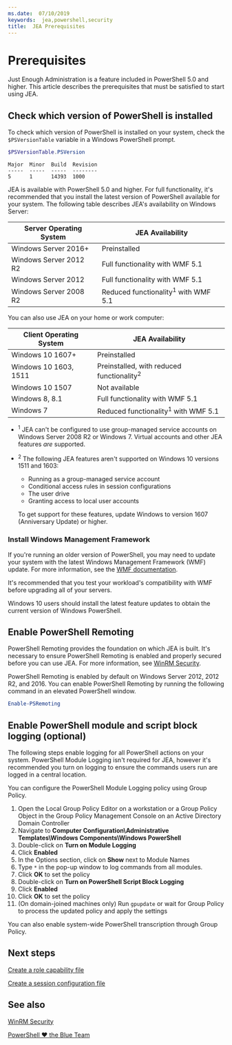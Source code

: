 ```yaml
---
ms.date:  07/10/2019
keywords:  jea,powershell,security
title:  JEA Prerequisites
---
```

# Prerequisites

Just Enough Administration is a feature included in PowerShell 5.0 and higher. This article
describes the prerequisites that must be satisfied to start using JEA.

## Check which version of PowerShell is installed

To check which version of PowerShell is installed on your system, check the `$PSVersionTable`
variable in a Windows PowerShell prompt.

```powershell
$PSVersionTable.PSVersion
```

```Output
Major  Minor  Build  Revision
-----  -----  -----  --------
5      1      14393  1000
```

JEA is available with PowerShell 5.0 and higher. For full functionality, it's recommended that you
install the latest version of PowerShell available for your system. The following table describes
JEA's availability on Windows Server:

| Server Operating System |                JEA Availability                |
| ----------------------- | ---------------------------------------------- |
| Windows Server 2016+    | Preinstalled                                   |
| Windows Server 2012 R2  | Full functionality with WMF 5.1                |
| Windows Server 2012     | Full functionality with WMF 5.1                |
| Windows Server 2008 R2  | Reduced functionality<sup>1</sup> with WMF 5.1 |

You can also use JEA on your home or work computer:

| Client Operating System |                   JEA Availability                   |
| ----------------------- | ---------------------------------------------------- |
| Windows 10 1607+        | Preinstalled                                         |
| Windows 10 1603, 1511   | Preinstalled, with reduced functionality<sup>2</sup> |
| Windows 10 1507         | Not available                                        |
| Windows 8, 8.1          | Full functionality with WMF 5.1                      |
| Windows 7               | Reduced functionality<sup>1</sup> with WMF 5.1       |

- <sup>1</sup> JEA can't be configured to use group-managed service accounts on Windows Server 2008
  R2 or Windows 7. Virtual accounts and other JEA features *are* supported.

- <sup>2</sup> The following JEA features aren't supported on Windows 10 versions 1511 and 1603:

  - Running as a group-managed service account
  - Conditional access rules in session configurations
  - The user drive
  - Granting access to local user accounts

  To get support for these features, update Windows to version 1607 (Anniversary Update) or higher.

### Install Windows Management Framework

If you're running an older version of PowerShell, you may need to update your system with the latest
Windows Management Framework (WMF) update. For more information, see the [WMF documentation](/powershell/scripting/wmf/overview).

It's recommended that you test your workload's compatibility with WMF before upgrading all of your
servers.

Windows 10 users should install the latest feature updates to obtain the current version of Windows
PowerShell.

## Enable PowerShell Remoting

PowerShell Remoting provides the foundation on which JEA is built. It's necessary to ensure
PowerShell Remoting is enabled and properly secured before you can use JEA. For more information,
see [WinRM Security](/powershell/scripting/learn/remoting/winrmsecurity).

PowerShell Remoting is enabled by default on Windows Server 2012, 2012 R2, and 2016. You can enable
PowerShell Remoting by running the following command in an elevated PowerShell window.

```powershell
Enable-PSRemoting
```

## Enable PowerShell module and script block logging (optional)

The following steps enable logging for all PowerShell actions on your system. PowerShell Module
Logging isn't required for JEA, however it's recommended you turn on logging to ensure the commands
users run are logged in a central location.

You can configure the PowerShell Module Logging policy using Group Policy.

1. Open the Local Group Policy Editor on a workstation or a Group Policy Object in the Group Policy
   Management Console on an Active Directory Domain Controller
2. Navigate to **Computer Configuration\\Administrative Templates\\Windows Components\\Windows
   PowerShell**
3. Double-click on **Turn on Module Logging**
4. Click **Enabled**
5. In the Options section, click on **Show** next to Module Names
6. Type `*` in the pop-up window to log commands from all modules.
7. Click **OK** to set the policy
8. Double-click on **Turn on PowerShell Script Block Logging**
9. Click **Enabled**
10. Click **OK** to set the policy
11. (On domain-joined machines only) Run `gpupdate` or wait for Group Policy to process the updated
    policy and apply the settings

You can also enable system-wide PowerShell transcription through Group Policy.

## Next steps

[Create a role capability file](role-capabilities.md)

[Create a session configuration file](session-configurations.md)

## See also

[WinRM Security](/powershell/scripting/learn/remoting/winrmsecurity)

[PowerShell ♥ the Blue Team](https://devblogs.microsoft.com/powershell/powershell-the-blue-team/)
